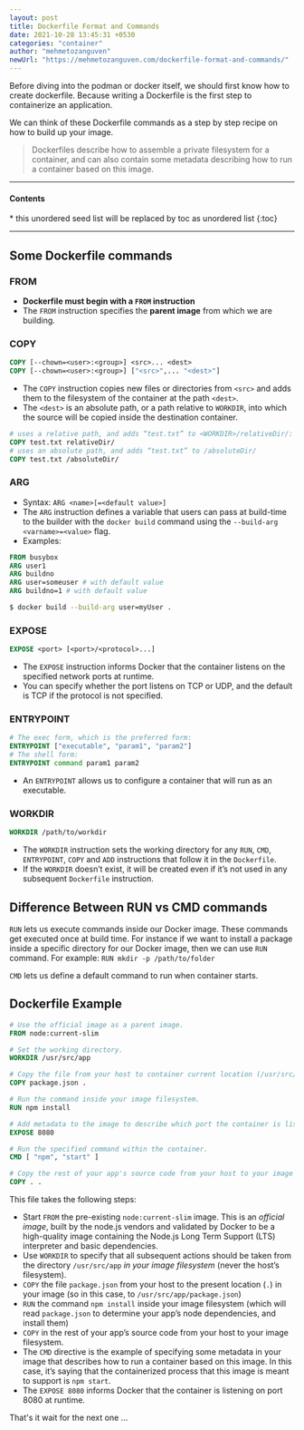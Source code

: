 ```yaml
---
layout: post
title: Dockerfile Format and Commands
date: 2021-10-28 13:45:31 +0530
categories: "container"
author: "mehmetozanguven"
newUrl: "https://mehmetozanguven.com/dockerfile-format-and-commands/"
---
```


Before diving into the podman or docker itself, we should first know how to create dockerfile. Because writing a Dockerfile is the first step to containerize an application.

We can think of these Dockerfile commands as a step by step recipe on how to build up your image.

> Dockerfiles describe how to assemble a private filesystem for a container, and can also contain some metadata describing how to run a container based on this image.

<nav class="custom-table-of-contents">
<hr class="horizontal-line">
  <h4 class="table-of-contents-title">Contents</h4>
  * this unordered seed list will be replaced by toc as unordered list
  {:toc}
 <hr class="horizontal-line">
</nav>

## Some Dockerfile commands

### FROM

- **Dockerfile must begin with a `FROM` instruction**
- The `FROM` instruction specifies the **parent image** from which we are building.

### COPY

```dockerfile
COPY [--chown=<user>:<group>] <src>... <dest>
COPY [--chown=<user>:<group>] ["<src>",... "<dest>"]
```

- The `COPY` instruction copies new files or directories from `<src>` and adds them to the filesystem of the container at the path `<dest>`.
- The `<dest>` is an absolute path, or a path relative to `WORKDIR`, into which the source will be copied inside the destination container.

```dockerfile
# uses a relative path, and adds “test.txt” to <WORKDIR>/relativeDir/:
COPY test.txt relativeDir/
# uses an absolute path, and adds “test.txt” to /absoluteDir/
COPY test.txt /absoluteDir/
```

### ARG

- Syntax: `ARG <name>[=<default value>]`
- The `ARG` instruction defines a variable that users can pass at build-time to the builder with the `docker build` command using the `--build-arg <varname>=<value>` flag.
- Examples:

```dockerfile
FROM busybox
ARG user1
ARG buildno
ARG user=someuser # with default value
ARG buildno=1 # with default value
```

```bash
$ docker build --build-arg user=myUser .
```

### EXPOSE

```dockerfile
EXPOSE <port> [<port>/<protocol>...]
```

- The `EXPOSE` instruction informs Docker that the container listens on the specified network ports at runtime.
- You can specify whether the port listens on TCP or UDP, and the default is TCP if the protocol is not specified.

### ENTRYPOINT

```dockerfile
# The exec form, which is the preferred form:
ENTRYPOINT ["executable", "param1", "param2"]
# The shell form:
ENTRYPOINT command param1 param2
```

- An `ENTRYPOINT` allows us to configure a container that will run as an executable.

### WORKDIR

```dockerfile
WORKDIR /path/to/workdir
```

- The `WORKDIR` instruction sets the working directory for any `RUN`, `CMD`, `ENTRYPOINT`, `COPY` and `ADD` instructions that follow it in the `Dockerfile`.
- If the `WORKDIR` doesn’t exist, it will be created even if it’s not used in any subsequent `Dockerfile` instruction.

## Difference Between RUN vs CMD commands

`RUN` lets us execute commands inside our Docker image. These commands get executed once at build time. For instance if we want to install a package inside a specific directory for our Docker image, then we can use `RUN` command. For example: `RUN mkdir -p /path/to/folder`

`CMD` lets us define a default command to run when container starts.

## Dockerfile Example

```dockerfile
# Use the official image as a parent image.
FROM node:current-slim

# Set the working directory.
WORKDIR /usr/src/app

# Copy the file from your host to container current location (/usr/src/app).
COPY package.json .

# Run the command inside your image filesystem.
RUN npm install

# Add metadata to the image to describe which port the container is listening on at runtime.
EXPOSE 8080

# Run the specified command within the container.
CMD [ "npm", "start" ]

# Copy the rest of your app's source code from your host to your image filesystem.
COPY . .
```

This file takes the following steps:

- Start `FROM` the pre-existing `node:current-slim` image. This is an _official image_, built by the node.js vendors and validated by Docker to be a high-quality image containing the Node.js Long Term Support (LTS) interpreter and basic dependencies.
- Use `WORKDIR` to specify that all subsequent actions should be taken from the directory `/usr/src/app` _in your image filesystem_ (never the host’s filesystem).
- `COPY` the file `package.json` from your host to the present location (`.`) in your image (so in this case, to `/usr/src/app/package.json`)
- `RUN` the command `npm install` inside your image filesystem (which will read `package.json` to determine your app’s node dependencies, and install them)
- `COPY` in the rest of your app’s source code from your host to your image filesystem.
- The `CMD` directive is the example of specifying some metadata in your image that describes how to run a container based on this image. In this case, it’s saying that the containerized process that this image is meant to support is `npm start`.
- The `EXPOSE 8080` informs Docker that the container is listening on port 8080 at runtime.

That's it wait for the next one ...
